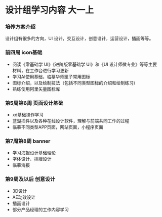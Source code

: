 # 设计组学习内容 大一上

### 培养方案介绍
设计组有很多的方向，UI 设计，交互设计，创意设计，运营设计，插画等等。



### 前四周  icon基础
- 阅读《零基础学 UI》《进阶版零基础学 UI》和《UI 设计师微专业》等等主要材料，在工作台进行学习更新
- 学习AI使用基础，临摹华师匣子常用图标
- 图标介绍，以及绘制技法（包括不同类型图标的介绍和绘制练习）
- 熟练使用阿里矢量图标库


### 第5周第6周  页面设计基础
- xd基础操作学习
- 蓝湖插件以及各种在线设计软件，理解与前端共同工作的过程
- 临摹不同类型APP页面，网站页面，小程序页面



### 第7周第8周   banner
- 学习海报设计基础理论
- 字体设计、排版设计
- 临摹海报



### 第9周及以后  创意设计
- 3D设计
- AE动效设计
- 插画设计
- 部分产品经理的工作内容学习



